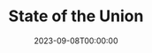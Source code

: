 ---
title: State of the Union
date: 2023-09-08T00:00:00
opening_date: 1946-10-18
closing_date: 1946-10-25
layout: productions
program:
Theatre: Theatre Jacksonville
Venue: Little Theatre
cast:
- Bellboy: Lindner Smith, Jr.
- Grant Matthews: Walter Churchill
- James Conover: Raymond C. Winstead
- Jennie: Mary Louise Smith
- Judge Alexander: Karl G. Knoche
- Katherine Thorndyke: Kareen Taylor
- Mary Matthews: Velma Henning
- Mrs. Alexander: Charlotte Ecker
- Mrs. Draper: Thelma Witten
- Norah: Mathilda Colle
- Sam Parrish: H.K. (Bud) Smith, Jr.
- Senator Lauterback: Peter W. Hutcheson
- Spike MacManus: Charlie Tutewiler
- Stevens: C. Eugene Sayre
- Swenson: Robert Preston
- Waiter: Maurice Blitch
- William Hardy: Paul E. Burner
crew:
- Director: L. Bramer Carlson
- Lighting controls: Betty Ames
- Make-up:
  - Beverly Adams
  - Nancy Smith
  - Thelma Witten
- Music: Mary Biggs
- Properties:
  - Beverly Bradfield
  - Blanche Baggett
  - Constance Buchwald
  - Francesca White
  - Gerri Turbow
  - Helen Kriebs
  - Henry Prior
  - Joan Preston
  - June Davis
  - June Milstrey
  - Margie Carter
  - Mary Garcia
  - Ruth Hawkins
- Scene painting and construction:
  - Alma Jones
  - Betty Ames
  - Bryant Simms
  - Carol Corbett
  - Edythe Guernsey
  - Eugene Sayre
  - Garry Pease
  - Hal Kriebs
  - Harriet Warner
  - Jeanne Martin
  - Jerry McWilliams
  - John Temple Gilmer
  - Lois LeBrun
  - Morty Turbow
  - Nancy Light
  - Natalie Hart
  - Phyllis Bruen
  - R.S. Heriot
  - Sarah McRae
- Scene Shifting:
  - David Salter
  - Eugene Sayre
  - Jeanne Martin
  - John Temple Gilmer
  - Nancy Light
- Set and Lighting Design: Duke LeBrun
- Stage Manager: Ruth Buell
- Wardrobe:
  - Anne Jean Williams
  - Irma Liepold
  - Jewett Ashley
  - Leah Swisher
  - Phyllis Bruen
orchestra:
---